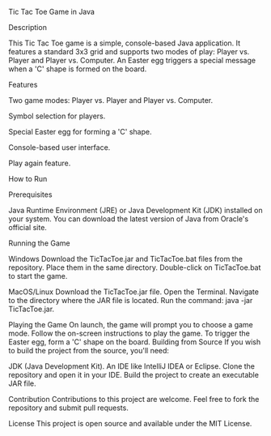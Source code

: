 Tic Tac Toe Game in Java

Description

This Tic Tac Toe game is a simple, console-based Java application. It features a standard 3x3 grid and supports two modes of play: Player vs. Player and Player vs. Computer. An Easter egg triggers a special message when a 'C' shape is formed on the board.




Features

Two game modes: 
Player vs. Player and Player vs. Computer.

Symbol selection for players.

Special Easter egg for forming a 'C' shape.

Console-based user interface.

Play again feature.







How to Run

Prerequisites

Java Runtime Environment (JRE) or Java Development Kit (JDK) installed on your system. You can download the latest version of Java from Oracle's official site.




Running the Game

Windows
Download the TicTacToe.jar and TicTacToe.bat files from the repository.
Place them in the same directory.
Double-click on TicTacToe.bat to start the game.

MacOS/Linux
Download the TicTacToe.jar file.
Open the Terminal.
Navigate to the directory where the JAR file is located.
Run the command: java -jar TicTacToe.jar.

Playing the Game
On launch, the game will prompt you to choose a game mode.
Follow the on-screen instructions to play the game.
To trigger the Easter egg, form a 'C' shape on the board.
Building from Source
If you wish to build the project from the source, you'll need:

JDK (Java Development Kit).
An IDE like IntelliJ IDEA or Eclipse.
Clone the repository and open it in your IDE. Build the project to create an executable JAR file.

Contribution
Contributions to this project are welcome. Feel free to fork the repository and submit pull requests.

License
This project is open source and available under the MIT License.
